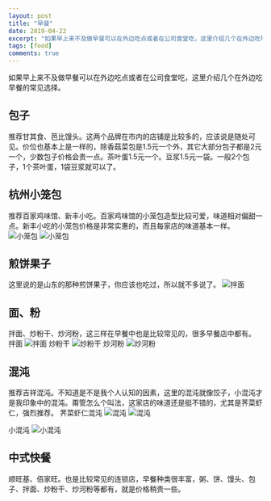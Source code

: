```yaml
---
layout: post
title: "早餐"
date: 2019-04-22
excerpt: "如果早上来不及做早餐可以在外边吃点或者在公司食堂吃，这里介绍几个在外边吃早餐的的常见选择。"
tags: [food]
comments: true
---
```


如果早上来不及做早餐可以在外边吃点或者在公司食堂吃，这里介绍几个在外边吃早餐的常见选择。

## 包子
推荐甘其食、芭比馒头。这两个品牌在市内的店铺是比较多的，应该说是随处可见。价位也基本上是一样的，除香菇菜包是1.5元一个外，其它大部分包子都是2元一个，少数包子价格会贵一点。茶叶蛋1.5元一个。豆浆1.5元一袋。一般2个包子，1个茶叶蛋，1袋豆浆就可以了。

## 杭州小笼包
推荐百家鸡味馆、新丰小吃。百家鸡味馆的小笼包造型比较可爱，味道相对偏甜一点。新丰小吃的小笼包价格是非常实惠的，而且每家店的味道基本一样。
![小笼包]({{site.url}}/assets/img/xiaolongbao2.jpg)
![小笼包]({{site.url}}/assets/img/xiaolongbao.jpg)

## 煎饼果子
这里说的是山东的那种煎饼果子，你应该也吃过，所以就不多说了。
![拌面]({{site.url}}/assets/img/jianbingguozi.jpg)

## 面、粉
拌面、炒粉干、炒河粉，这三样在早餐中也是比较常见的，很多早餐店中都有。
拌面
![拌面]({{site.url}}/assets/img/banmian.jpg)
炒粉干
![炒粉干]({{site.url}}/assets/img/chaofengan.jpg)
炒河粉
![炒河粉]({{site.url}}/assets/img/chaohefen.jpg)

## 混沌
推荐吉祥混沌。不知道是不是我个人认知的因素，这里的混沌就像饺子，小混沌才是我印象中的混沌。甭管怎么个叫法，这家店的味道还是挺不错的，尤其是荠菜虾仁，强烈推荐。
荠菜虾仁混沌
![混沌]({{site.url}}/assets/img/jixianghundun.jpg)
![混沌]({{site.url}}/assets/img/jicaixiaren.jpg)

小混沌
![小混沌]({{site.url}}/assets/img/xiaohundun.jpg)

## 中式快餐
顺旺基、佰家旺。也是比较常见的连锁店，早餐种类很丰富，粥、饼、馒头、包子、拌面、炒粉干、炒河粉等都有，就是价格稍贵一些。
